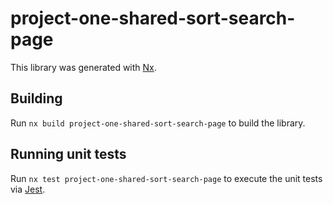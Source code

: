 # project-one-shared-sort-search-page

This library was generated with [Nx](https://nx.dev).

## Building

Run `nx build project-one-shared-sort-search-page` to build the library.

## Running unit tests

Run `nx test project-one-shared-sort-search-page` to execute the unit tests via [Jest](https://jestjs.io).
